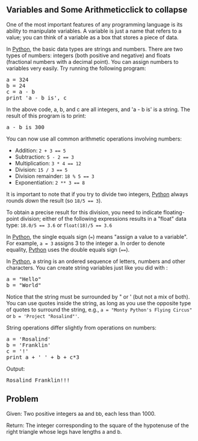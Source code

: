 <h2>Variables and Some Arithmeticclick to collapse</h2>
<div>
    <p>One of the most important features of any programming language is its ability to manipulate variables. A variable is just a name that refers to a value; you can think of a variable as a box that stores a piece of data.</p>
    <p>In&nbsp;<a href="https://rosalind.info/glossary/python/" rel="tooltip">Python</a>, the basic data types are strings and numbers. There are two types of numbers: integers (both positive and negative) and floats (fractional numbers with a decimal point). You can assign numbers to variables very easily. Try running the following program:</p>
    <div>
        <pre>a = 324
b = 24
c = a - b
print &apos;a - b is&apos;, c</pre>
    </div>
    <p>In the above code, a, b, and c are all integers, and &apos;a - b is&apos; is a string. The result of this program is to print:</p>
    <div>
        <pre>a - b is 300</pre>
    </div>
    <p>You can now use all common arithmetic operations involving numbers:</p>
    <ul>
        <li>Addition:&nbsp;<code>2 + 3 == 5</code></li>
        <li>Subtraction:&nbsp;<code>5 - 2 == 3</code></li>
        <li>Multiplication:&nbsp;<code>3 * 4 == 12</code></li>
        <li>Division:&nbsp;<code>15 / 3 == 5</code></li>
        <li>Division remainder:&nbsp;<code>18 % 5 == 3</code></li>
        <li>Exponentiation:&nbsp;<code>2 ** 3 == 8</code></li>
    </ul>
    <p>It is important to note that if you try to divide two integers,&nbsp;<a href="https://rosalind.info/glossary/python/" rel="tooltip">Python</a> always rounds&nbsp;<em>down</em> the result (so&nbsp;<code>18/5 == 3</code>).</p>
    <p>To obtain a precise result for this division, you need to indicate floating-point division; either of the following expressions results in a &quot;float&quot; data type:&nbsp;<code>18.0/5 == 3.6</code> or&nbsp;<code>float(18)/5 == 3.6</code></p>
    <p>In&nbsp;<a href="https://rosalind.info/glossary/python/" rel="tooltip">Python</a>, the single equals sign (<code>=</code>) means &quot;assign a value to a variable&quot;. For example,&nbsp;<code>a = 3</code> assigns 3 to the integer a. In order to denote equality,&nbsp;<a href="https://rosalind.info/glossary/python/" rel="tooltip">Python</a> uses the double equals sign (<code>==</code>).</p>
    <p>In&nbsp;<a href="https://rosalind.info/glossary/python/" rel="tooltip">Python</a>, a string is an ordered sequence of letters, numbers and other characters. You can create string variables just like you did with :</p>
    <div>
        <pre>a = &quot;Hello&quot;
b = &quot;World&quot;</pre>
    </div>
    <p>Notice that the string must be surrounded by &quot; or &apos; (but not a mix of both). You can use quotes inside the string, as long as you use the opposite type of quotes to surround the string, e.g.,&nbsp;<code>a = &quot;Monty Python&apos;s Flying Circus&quot;</code> or&nbsp;<code>b = &apos;Project &quot;Rosalind&quot;&apos;</code>.</p>
    <p>String operations differ slightly from operations on numbers:</p>
    <div>
        <pre>a = &apos;Rosalind&apos;
b = &apos;Franklin&apos;
c = &apos;!&apos;
print a + &apos; &apos; + b + c*3</pre>
    </div>
    <p>Output:</p>
    <div>
        <pre>Rosalind Franklin!!!</pre>
    </div>
</div>
<h2>Problem</h2>
<p>Given:&nbsp;Two positive integers&nbsp;<span data-mathml='<math xmlns="http://www.w3.org/1998/Math/MathML"><mi>a</mi></math>' style="display: inline; font-style: normal; font-weight: normal; line-height: normal; font-size: 13px; text-indent: 0px; text-align: left; text-transform: none; letter-spacing: normal; word-spacing: normal; overflow-wrap: normal; white-space: nowrap; float: none; direction: ltr; max-width: none; max-height: none; min-width: 0px; min-height: 0px; border: 0px; padding: 0px; margin: 0px; position: relative;" tabindex="0">aa</span> and&nbsp;<span data-mathml='<math xmlns="http://www.w3.org/1998/Math/MathML"><mi>b</mi></math>' style="display: inline; font-style: normal; font-weight: normal; line-height: normal; font-size: 13px; text-indent: 0px; text-align: left; text-transform: none; letter-spacing: normal; word-spacing: normal; overflow-wrap: normal; white-space: nowrap; float: none; direction: ltr; max-width: none; max-height: none; min-width: 0px; min-height: 0px; border: 0px; padding: 0px; margin: 0px; position: relative;" tabindex="0">bb</span>, each less than 1000.</p>
<p>Return:&nbsp;The integer corresponding to the square of the hypotenuse of the right triangle whose legs have lengths&nbsp;<span data-mathml='<math xmlns="http://www.w3.org/1998/Math/MathML"><mi>a</mi></math>' style="display: inline; font-style: normal; font-weight: normal; line-height: normal; font-size: 13px; text-indent: 0px; text-align: left; text-transform: none; letter-spacing: normal; word-spacing: normal; overflow-wrap: normal; white-space: nowrap; float: none; direction: ltr; max-width: none; max-height: none; min-width: 0px; min-height: 0px; border: 0px; padding: 0px; margin: 0px; position: relative;" tabindex="0">a</span> and&nbsp;<span data-mathml='<math xmlns="http://www.w3.org/1998/Math/MathML"><mi>b</mi></math>' style="display: inline; font-style: normal; font-weight: normal; line-height: normal; font-size: 13px; text-indent: 0px; text-align: left; text-transform: none; letter-spacing: normal; word-spacing: normal; overflow-wrap: normal; white-space: nowrap; float: none; direction: ltr; max-width: none; max-height: none; min-width: 0px; min-height: 0px; border: 0px; padding: 0px; margin: 0px; position: relative;" tabindex="0">b</span>.</p>
